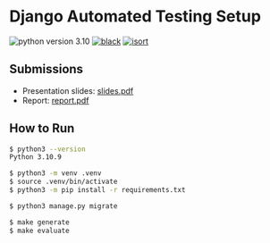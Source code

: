 # Django Automated Testing Setup

![python version 3.10][badge/python]
[![black][badge/black]][repo/black]
[![isort][badge/isort]][isort]

## Submissions

- Presentation slides: [slides.pdf](docs/slides.pdf)
- Report: [report.pdf](docs/report.pdf)

## How to Run

```bash
$ python3 --version
Python 3.10.9

$ python3 -m venv .venv
$ source .venv/bin/activate
$ python3 -m pip install -r requirements.txt

$ python3 manage.py migrate

$ make generate
$ make evaluate
```

[badge/black]: https://img.shields.io/badge/code%20style-black-000000
[badge/isort]: https://img.shields.io/badge/%20imports-isort-%231674b1?labelColor=ef8336
[badge/python]: https://img.shields.io/badge/python-3.10-blue
[isort]: https://pycqa.github.io/isort
[repo/black]: https://github.com/psf/black
